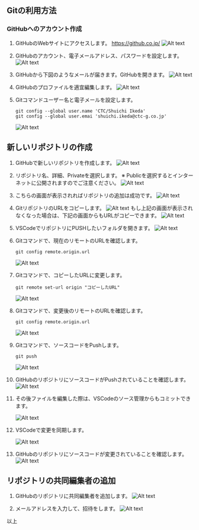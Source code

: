 ## Gitの利用方法

### GitHubへのアカウント作成
1. GitHubのWebサイトにアクセスします。
    https://github.co.jp/
    ![Alt text](image.png)

1. GitHubのアカウント、電子メールアドレス、パスワードを設定します。
    ![Alt text](image-1.png)

1. GitHubから下図のようなメールが届きます。GitHubを開きます。
    ![Alt text](image-2.png)

1. GitHubのプロファイルを適宜編集します。
    ![Alt text](image-3.png)

1. Gitコマンドユーザー名と電子メールを設定します。
    ```
    git config --global user.name 'CTC/Shuichi Ikeda'
    git config --global user.emai 'shuichi.ikeda@ctc-g.co.jp'
    ```
    ![Alt text](image-23.png)

## 新しいリポジトリの作成

1. GitHubで新しいリポジトリを作成します。
    ![Alt text](image-4.png)

1. リポジトリ名、詳細、Privateを選択します。
※ Publicを選択するとインターネットに公開されますのでご注意ください。
    ![Alt text](image-5.png)

1. こちらの画面が表示されればリポジトリの追加は成功です。
    ![Alt text](image-6.png)

1. GitリポジトリのURLをコピーします。
    ![Alt text](image-15.png)
    もし上記の画面が表示されなくなった場合は、下記の画面からもURLがコピーできます。
    ![Alt text](image-24.png)

1. VSCodeでリポジトリにPUSHしたいフォルダを開きます。
    ![Alt text](image-7.png)

1. Gitコマンドで、現在のリモートのURLを確認します。
    ```
    git config remote.origin.url
    ```
    ![Alt text](image-16.png)

1. Gitコマンドで、コピーしたURLに変更します。
    ```
    git remote set-url origin "コピーしたURL"
    ```
    ![Alt text](image-19.png)

1. Gitコマンドで、変更後のリモートのURLを確認します。
    ```
    git config remote.origin.url
    ```
    ![Alt text](image-20.png)

1. Gitコマンドで、ソースコードをPushします。
    ```
    git push
    ```
    ![Alt text](image-21.png)

1. GitHubのリポジトリにソースコードがPushされていることを確認します。
    ![Alt text](image-22.png)

1. その後ファイルを編集した際は、VSCodeのソース管理からもコミットできます。

    ![Alt text](image-12.png)

1. VSCodeで変更を同期します。

    ![Alt text](image-13.png)

1. GitHubのリポジトリにソースコードが変更されていることを確認します。
    ![Alt text](image-22.png)

## リポジトリの共同編集者の追加
1. GitHubのリポジトリに共同編集者を追加します。
    ![Alt text](image-26.png)

1. メールアドレスを入力して、招待をします。
    ![Alt text](image-27.png)

以上